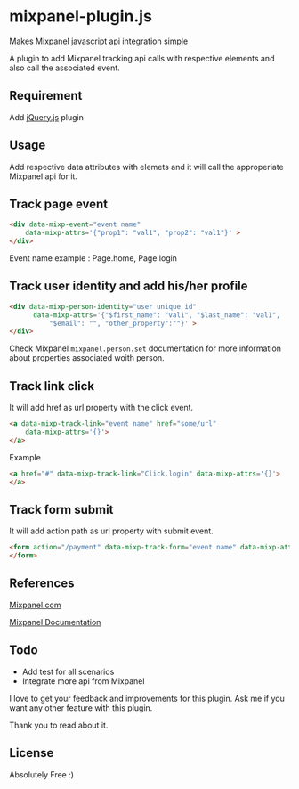 # mixpanel-plugin.js

Makes Mixpanel javascript api integration simple

A plugin to add Mixpanel tracking api calls with respective elements 
and also call the associated event.

## Requirement

Add [jQuery.js](http://jquery.com/) plugin

## Usage
 
Add respective data attributes with elemets and it will call the 
approperiate Mixpanel api for it.

## Track page event

```html
<div data-mixp-event="event name" 
    data-mixp-attrs='{"prop1": "val1", "prop2": "val1"}' >
</div>
```
Event name example : Page.home, Page.login

## Track user identity and add his/her profile

```html
<div data-mixp-person-identity="user unique id" 
      data-mixp-attrs='{"$first_name": "val1", "$last_name": "val1", 
          "$email": "", "other_property":""}' >
</div>
```

Check Mixpanel `mixpanel.person.set` documentation for more information about properties associated woith person.

## Track link click

It will add href as url property with the click event.

```html
<a data-mixp-track-link="event name" href="some/url"
    data-mixp-attrs='{}'>
</a>
````

Example
```html
<a href="#" data-mixp-track-link="Click.login" data-mixp-attrs='{}'>
</a>
```

## Track form submit

It will add action path as url property with submit event.

```html
<form action="/payment" data-mixp-track-form="event name" data-mixp-attrs='{}'>
</form> 
```

## References

[Mixpanel.com](https://mixpanel.com)

[Mixpanel Documentation](https://mixpanel.com/help/reference)

## Todo

- Add test for all scenarios
- Integrate more api from Mixpanel

I love to get your feedback and improvements for this plugin. Ask me if you want any other feature with this plugin.

Thank you to read about it.


## License

Absolutely Free :)